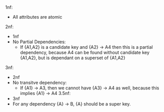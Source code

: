 1nf:
- All attributes are atomic

2nf:
- 1nf
- No Partial Dependencies:
    - If {A1,A2} is a candidate key and {A2} → A4 then this is a partial dependency, because A4 can be found without candidate key {A1,A2}, but is dependant on a superset of {A1,A2}

3nf:
- 2nf
- No transitve dependency: 
    - If {A1} → A3, then we cannot have {A3} → A4 as well, because this implies {A1} → A4
3.5nf:
- 3nf
- For any dependency {A} → B, {A} should be a super key.
